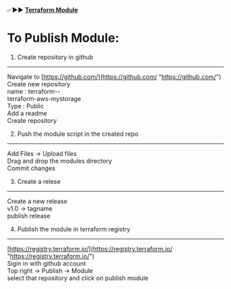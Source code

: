✅▶▶ **[Terraform Module](https://registry.terraform.io/modules/arjunavagadda/s3module/aws/latest)**

To Publish Module:  
=================  
1. Create repository in github  
---------------------------------  
Navigate to  [https://github.com/](https://github.com/ "https://github.com/")  
Create new repository  
name : terraform-<providername>-<name>  
terraform-aws-mystorage  
Type : Public  
Add a readme  
Create repository  

  

2. Push the module script in the created repo  
---------------------------------------------  
Add Files -> Upload files  
Drag and drop the modules directory  
Commit changes

  

3. Create a relese  
------------------  
Create a new release  
v1.0 -> tagname  
publish release

  

4. Publish the module in terraform registry  
-------------------------------------------  
[https://registry.terraform.io/](https://registry.terraform.io/ "https://registry.terraform.io/")  
Sigin in with github account  
Top right -> Publish -> Module  
select that repository and click on publish module
